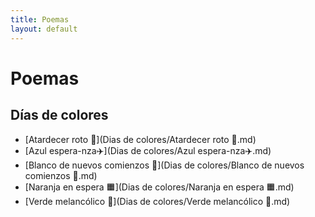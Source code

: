 ```yaml
---
title: Poemas
layout: default
---
```


# Poemas

<style>.poems-ordered ul{columns:1 !important;-webkit-columns:1 !important;-moz-columns:1 !important;display:block!important}.poems-ordered li{break-inside:avoid}</style>
<div class="poems-ordered">


</div>

## Días de colores
- [Atardecer roto 🍑](Dias de colores/Atardecer roto 🍑.md)
- [Azul espera-nza✈️](Dias de colores/Azul espera-nza✈️.md)
- [Blanco de nuevos comienzos 🤍](Dias de colores/Blanco de nuevos comienzos 🤍.md)
- [Naranja en espera 🟧](Dias de colores/Naranja en espera 🟧.md)
- [Verde melancólico 🌱](Dias de colores/Verde melancólico 🌱.md)
